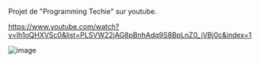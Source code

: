Projet de "Programming Techie" sur youtube.

https://www.youtube.com/watch?v=lh1oQHXVSc0&list=PLSVW22jAG8pBnhAdq9S8BpLnZ0_jVBj0c&index=1

![image](https://github.com/zhocem/ecommerce-ms/assets/31436354/a754018c-c4fd-4f20-b125-25833194b9f2)
